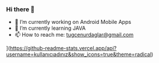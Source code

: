 ### Hi there 👋

- 🔭 I’m currently working on Android Mobile Apps
- 🌱 I’m currently learning JAVA
- 📫 How to reach me: tugcenurdaglar@gmail.com


](https://github-readme-stats.vercel.app/api?username=kullanıcıadınız&show_icons=true&theme=radical)


